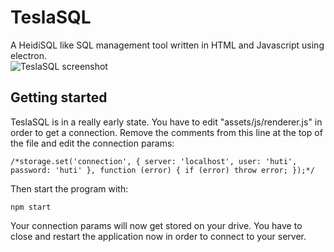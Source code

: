 # TeslaSQL
A HeidiSQL like SQL management tool written in HTML and Javascript using electron.  
![TeslaSQL screenshot](https://raw.githubusercontent.com/hutilicious/TeslaSQL/master/TeslaSQL.png "TeslaSQL screenshot")

## Getting started
TeslaSQL is in a really early state. You have to edit "assets/js/renderer.js" in order to get a connection. Remove the comments from this line at the top of the file and edit the connection params:  

`/*storage.set('connection', { server: 'localhost', user: 'huti', password: 'huti' }, function (error) {
    if (error) throw error;
});*/`

Then start the program with:  

`npm start`

Your connection params will now get stored on your drive. You have to close and restart the application now in order to connect to your server.